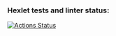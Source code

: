 ### Hexlet tests and linter status:
[![Actions Status](https://github.com/corrente7/java-project-72/workflows/hexlet-check/badge.svg)](https://github.com/corrente7/java-project-72/actions)